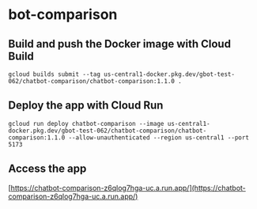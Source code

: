 # bot-comparison

## Build and push the Docker image with Cloud Build

```
gcloud builds submit --tag us-central1-docker.pkg.dev/gbot-test-062/chatbot-comparison/chatbot-comparison:1.1.0 .
```

## Deploy the app with Cloud Run

```
gcloud run deploy chatbot-comparison --image us-central1-docker.pkg.dev/gbot-test-062/chatbot-comparison/chatbot-comparison:1.1.0 --allow-unauthenticated --region us-central1 --port 5173
```

## Access the app

[https://chatbot-comparison-z6qlog7hga-uc.a.run.app/](https://chatbot-comparison-z6qlog7hga-uc.a.run.app/)
